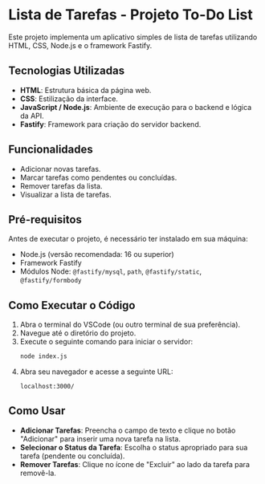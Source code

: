 # Lista de Tarefas - Projeto To-Do List

Este projeto implementa um aplicativo simples de lista de tarefas utilizando HTML, CSS, Node.js e o framework Fastify.

## Tecnologias Utilizadas

- **HTML**: Estrutura básica da página web.  
- **CSS**: Estilização da interface.  
- **JavaScript / Node.js**: Ambiente de execução para o backend e lógica da API.  
- **Fastify**: Framework para criação do servidor backend.

## Funcionalidades

- Adicionar novas tarefas.  
- Marcar tarefas como pendentes ou concluídas.  
- Remover tarefas da lista.  
- Visualizar a lista de tarefas.

## Pré-requisitos

Antes de executar o projeto, é necessário ter instalado em sua máquina:

- Node.js (versão recomendada: 16 ou superior)  
- Framework Fastify  
- Módulos Node: `@fastify/mysql`, `path`, `@fastify/static`, `@fastify/formbody`

## Como Executar o Código

1. Abra o terminal do VSCode (ou outro terminal de sua preferência).  
2. Navegue até o diretório do projeto.  
3. Execute o seguinte comando para iniciar o servidor:  
   ```bash
   node index.js
   ```
4. Abra seu navegador e acesse a seguinte URL:  
   ```
   localhost:3000/
   ```

## Como Usar

- **Adicionar Tarefas**: Preencha o campo de texto e clique no botão "Adicionar" para inserir uma nova tarefa na lista.  
- **Selecionar o Status da Tarefa**: Escolha o status apropriado para sua tarefa (pendente ou concluída).  
- **Remover Tarefas**: Clique no ícone de "Excluir" ao lado da tarefa para removê-la.
